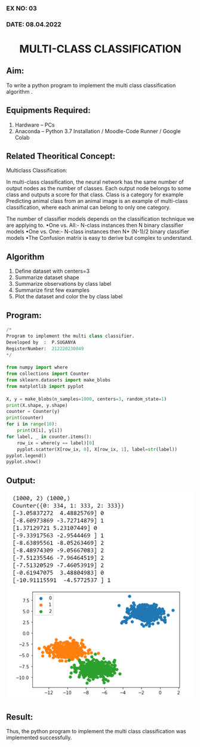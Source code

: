 ### EX NO: 03
### DATE: 08.04.2022
# <p align="center"> MULTI-CLASS CLASSIFICATION</P>

## Aim:
To write a python program to implement the multi class classification algorithm .


## Equipments Required:
1. Hardware – PCs
2. Anaconda – Python 3.7 Installation / Moodle-Code Runner / Google Colab

## Related Theoritical Concept:

Multiclass Classification:

In multi-class classification, the neural network has the same number of output nodes as the number of classes. Each output node belongs to some class and outputs a score for that class. Class is a category for example Predicting animal class from an animal image is an example of multi-class classification, where each animal can belong to only one category.

The number of classifier models depends on the classification technique we are applying to. •One vs. All:- N-class instances then N binary classifier models •One vs. One:- N-class instances then N* (N-1)/2 binary classifier models •The Confusion matrix is easy to derive but complex to understand.

## Algorithm

1. Define dataset with centers=3 
2. Summarize dataset shape 
3. Summarize observations by class label 
4. Summarize first few examples 
5. Plot the dataset and color the by class label

## Program:
```python
/*
Program to implement the multi class classifier.
Developed by  :  P.SUGANYA
RegisterNumber:  212220230049
*/

from numpy import where
from collections import Counter
from sklearn.datasets import make_blobs
from matplotlib import pyplot

X, y = make_blobs(n_samples=1000, centers=3, random_state=1)
print(X.shape, y.shape)
counter = Counter(y)
print(counter)
for i in range(10):
    print(X[i], y[i])
for label, _ in counter.items():
    row_ix = where(y == label)[0]
    pyplot.scatter(X[row_ix, 0], X[row_ix, 1], label=str(label))
pyplot.legend()
pyplot.show()

```

## Output:
![output](./static/img/expO3NN.PNG)


## Result:
Thus, the python program to implement the multi class classification was implemented successfully.
